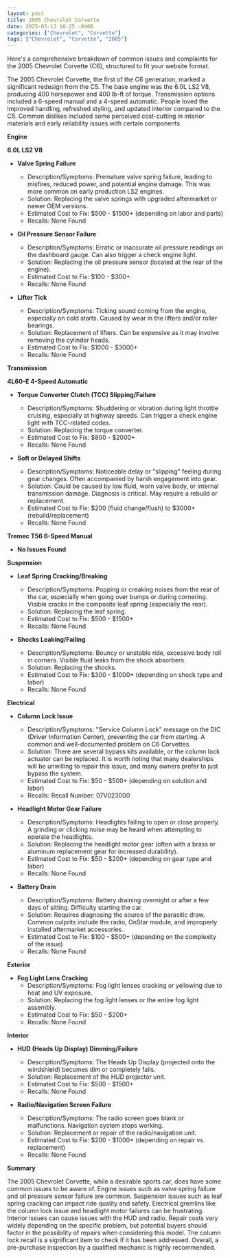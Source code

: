 ```yaml
---
layout: post
title: 2005 Chevrolet Corvette
date: 2025-03-13 10:25 -0400
categories: ["Chevrolet", "Corvette"]
tags: ["Chevrolet", "Corvette", "2005"]
---
```

Here's a comprehensive breakdown of common issues and complaints for the 2005 Chevrolet Corvette (C6), structured to fit your website format.

The 2005 Chevrolet Corvette, the first of the C6 generation, marked a significant redesign from the C5. The base engine was the 6.0L LS2 V8, producing 400 horsepower and 400 lb-ft of torque. Transmission options included a 6-speed manual and a 4-speed automatic. People loved the improved handling, refreshed styling, and updated interior compared to the C5. Common dislikes included some perceived cost-cutting in interior materials and early reliability issues with certain components.

**Engine**

**6.0L LS2 V8**

*   **Valve Spring Failure**
    *   Description/Symptoms: Premature valve spring failure, leading to misfires, reduced power, and potential engine damage. This was more common on early production LS2 engines.
    *   Solution: Replacing the valve springs with upgraded aftermarket or newer OEM versions.
    *   Estimated Cost to Fix: $500 - $1500+ (depending on labor and parts)
    * Recalls: None Found

*   **Oil Pressure Sensor Failure**
    *   Description/Symptoms: Erratic or inaccurate oil pressure readings on the dashboard gauge.  Can also trigger a check engine light.
    *   Solution: Replacing the oil pressure sensor (located at the rear of the engine).
    *   Estimated Cost to Fix: $100 - $300+
    * Recalls: None Found

*   **Lifter Tick**
    *   Description/Symptoms: Ticking sound coming from the engine, especially on cold starts. Caused by wear in the lifters and/or roller bearings.
    *   Solution: Replacement of lifters. Can be expensive as it may involve removing the cylinder heads.
    *   Estimated Cost to Fix: $1000 - $3000+
    * Recalls: None Found

**Transmission**

**4L60-E 4-Speed Automatic**

*   **Torque Converter Clutch (TCC) Slipping/Failure**
    *   Description/Symptoms: Shuddering or vibration during light throttle cruising, especially at highway speeds. Can trigger a check engine light with TCC-related codes.
    *   Solution: Replacing the torque converter.
    *   Estimated Cost to Fix: $800 - $2000+
    * Recalls: None Found

*   **Soft or Delayed Shifts**
    *   Description/Symptoms: Noticeable delay or "slipping" feeling during gear changes. Often accompanied by harsh engagement into gear.
    *   Solution: Could be caused by low fluid, worn valve body, or internal transmission damage.  Diagnosis is critical.  May require a rebuild or replacement.
    *   Estimated Cost to Fix: $200 (fluid change/flush) to $3000+ (rebuild/replacement)
    * Recalls: None Found

**Tremec T56 6-Speed Manual**

*   **No Issues Found**

**Suspension**

*   **Leaf Spring Cracking/Breaking**
    *   Description/Symptoms:  Popping or creaking noises from the rear of the car, especially when going over bumps or during cornering. Visible cracks in the composite leaf spring (especially the rear).
    *   Solution: Replacing the leaf spring.
    *   Estimated Cost to Fix: $500 - $1500+
    * Recalls: None Found

*   **Shocks Leaking/Failing**
    *   Description/Symptoms: Bouncy or unstable ride, excessive body roll in corners. Visible fluid leaks from the shock absorbers.
    *   Solution: Replacing the shocks.
    *   Estimated Cost to Fix: $300 - $1000+ (depending on shock type and labor)
    * Recalls: None Found

**Electrical**

*   **Column Lock Issue**
    *   Description/Symptoms: "Service Column Lock" message on the DIC (Driver Information Center), preventing the car from starting. A common and well-documented problem on C6 Corvettes.
    *   Solution: There are several bypass kits available, or the column lock actuator can be replaced. It is worth noting that many dealerships will be unwilling to repair this issue, and many owners prefer to just bypass the system.
    *   Estimated Cost to Fix: $50 - $500+ (depending on solution and labor)
    * Recalls: Recall Number: 07V023000

*   **Headlight Motor Gear Failure**
    *   Description/Symptoms: Headlights failing to open or close properly. A grinding or clicking noise may be heard when attempting to operate the headlights.
    *   Solution: Replacing the headlight motor gear (often with a brass or aluminum replacement gear for increased durability).
    *   Estimated Cost to Fix: $50 - $200+ (depending on gear type and labor)
    * Recalls: None Found

*   **Battery Drain**
    *   Description/Symptoms: Battery draining overnight or after a few days of sitting. Difficulty starting the car.
    *   Solution: Requires diagnosing the source of the parasitic draw. Common culprits include the radio, OnStar module, and improperly installed aftermarket accessories.
    *   Estimated Cost to Fix: $100 - $500+ (depending on the complexity of the issue)
    * Recalls: None Found

**Exterior**

*   **Fog Light Lens Cracking**
    *   Description/Symptoms: Fog light lenses cracking or yellowing due to heat and UV exposure.
    *   Solution: Replacing the fog light lenses or the entire fog light assembly.
    *   Estimated Cost to Fix: $50 - $200+
    * Recalls: None Found

**Interior**

*   **HUD (Heads Up Display) Dimming/Failure**
    *   Description/Symptoms: The Heads Up Display (projected onto the windshield) becomes dim or completely fails.
    *   Solution: Replacement of the HUD projector unit.
    *   Estimated Cost to Fix: $500 - $1500+
    * Recalls: None Found

*   **Radio/Navigation Screen Failure**
    *   Description/Symptoms:  The radio screen goes blank or malfunctions.  Navigation system stops working.
    *   Solution: Replacement or repair of the radio/navigation unit.
    *   Estimated Cost to Fix: $200 - $1000+ (depending on repair vs. replacement)
    * Recalls: None Found

**Summary**

The 2005 Chevrolet Corvette, while a desirable sports car, does have some common issues to be aware of. Engine issues such as valve spring failure and oil pressure sensor failure are common. Suspension issues such as leaf spring cracking can impact ride quality and safety. Electrical gremlins like the column lock issue and headlight motor failures can be frustrating. Interior issues can cause issues with the HUD and radio. Repair costs vary widely depending on the specific problem, but potential buyers should factor in the possibility of repairs when considering this model. The column lock recall is a significant item to check if it has been addressed. Overall, a pre-purchase inspection by a qualified mechanic is highly recommended.

